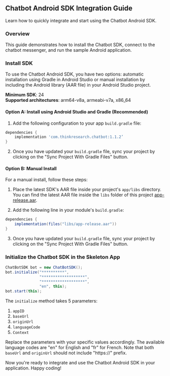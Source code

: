 ## Chatbot Android SDK Integration Guide

Learn how to quickly integrate and start using the Chatbot Android SDK.

### Overview

This guide demonstrates how to install the Chatbot SDK, connect to the chatbot messenger, and run the sample Android application.

### Install SDK

To use the Chatbot Android SDK, you have two options: automatic installation using Gradle in Android Studio or manual installation by including the Android library (AAR file) in your Android Studio project.

**Minimum SDK**: 24  
**Supported architectures**: arm64-v8a, armeabi-v7a, x86_64

#### Option A: Install using Android Studio and Gradle (Recommended)

1. Add the following configuration to your app `build.gradle` file:

```groovy
dependencies {
    implementation 'com.thinkresearch.chatbot:1.1.2’
}
```

2. Once you have updated your `build.gradle` file, sync your project by clicking on the "Sync Project With Gradle Files" button.

#### Option B: Manual Install

For a manual install, follow these steps:

1. Place the latest SDK's AAR file inside your project's `app/libs` directory. You can find the latest AAR file inside the `libs` folder of this project <a href="https://bitbucket.org/architech/think-research-android-skelton-app/src/main/app/libs/app-release.aar" target="_blank">app-release.aar</a>.

2. Add the following line in your module's `build.gradle`:

```groovy
dependencies {
    implementation(files("libs/app-release.aar"))
}
```

3. Once you have updated your `build.gradle` file, sync your project by clicking on the "Sync Project With Gradle Files" button.

### Initialize the Chatbot SDK in the Skeleton App

```java
ChatBotSDK bot = new ChatBotSDK();
bot.initialize("**********",
               "*******************",
               "*******************",
               "en", this);
bot.start(this);
```

The `initialize` method takes 5 parameters:
1. `appID`
2. `baseUrl`
3. `originUrl`
4. `languageCode`
5. `Context`

Replace the parameters with your specific values accordingly. The available language codes are "en" for English and "fr" for French. Note that both `baseUrl` and `originUrl` should not include "https://" prefix.

Now you're ready to integrate and use the Chatbot Android SDK in your application. Happy coding!